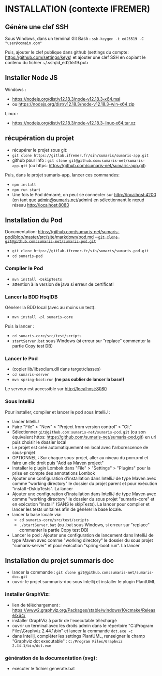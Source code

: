# INSTALLATION (contexte IFREMER)

## Génére une clef SSH
Sous Windows, dans un terminal Git Bash :
`ssh-keygen -t ed25519 -C "user@comain.com"`

Puis, ajouter le clef publique dans github (settings du compte:  https://github.com/settings/keys) et ajouter une clef SSH en copiant le contenu du fichier ~/.ssh/id_ed25519.pub

## Installer Node JS
Windows : 
- <https://nodejs.org/dist/v12.18.3/node-v12.18.3-x64.msi>
- ou <https://nodejs.org/dist/v12.18.3/node-v12.18.3-win-x64.zip>

Linux : 
- <https://nodejs.org/dist/v12.18.3/node-v12.18.3-linux-x64.tar.xz>

## récupération du projet
 - récupérer le projet sous git: 
 - `git clone https://gitlab.ifremer.fr/sih/sumaris/sumaris-app.git`
 - github pour info : `git clone git@github.com:sumaris-net/sumaris-app.git` (ou https:  <https://github.com/sumaris-net/sumaris-app.git>)
    

Puis, dans le projet sumaris-app, lancer ces commandes:
 - `npm install`
 - `npm run start`
 - Une fois le Pod démarré, on peut se connecter sur <http://localhost:4200> (en tant que admin@sumaris.net/admin) en sélectionnant le nœud réseau <http://localhost:8080>
</s>

## Installation du Pod
Documentation: <https://github.com/sumaris-net/sumaris-pod/blob/master/src/site/markdown/pod.md>
~~- `git clone git@github.com:sumaris-net/sumaris-pod.git`~~
- `git clone https://gitlab.ifremer.fr/sih/sumaris/sumaris-pod.git`
- `cd sumaris-pod`

### Compiler le Pod
- `mvn install -DskipTests`
- attention à la version de java si erreur de certificat!

### Lancer la BDD HsqlDB
Générer la BDD local (avec au moins un test):
- `mvn install -pl sumaris-core`

Puis la lancer :
 - `cd sumaris-core/src/test/scripts`
 - `startServer.bat` sous Windows (si erreur sur "replace" commenter la partie Copy test DB)

### Lancer le Pod
- (copier lib/libsodium.dll dans target/classes)
- `cd sumaris-server`
- `mvn spring-boot:run` **(ne pas oublier de lancer la base!)**

Le serveur est accessible sur <http://localhost:8080>

### Sous IntelliJ
Pour installer, compiler et lancer le pod sous IntelliJ :
- lancer IntelliJ
- Faire "File" > "New" > "Project from version control" > "Git"
- Sélectionner `git@github.com:sumaris-net/sumaris-pod.git` (ou son équivalent https: <https://github.com/sumaris-net/sumaris-pod.git>) en url puis choisir le dossier local
- Le projet est créé automatiquement en local avec l'arborescence de sous-projet
- OPTIONNEL : Sur chaque sous-projet, aller au niveau du pom.xml et faire un clic droit puis "Add as Maven project"
- Installer le plugin Lombok dans "File" > "Settings" > "Plugins" pour la prise en compte des annotations Lombok
- Ajouter une configuration d'installation dans IntelliJ de type Maven avec comme "working directory" le dossier du projet parent et pour exécution "install -DskipTests". La lancer
- Ajouter une configuration d'installation dans IntelliJ de type Maven avec comme "working directory" le dossier du sous projet "sumaris-core" et en exécution "install" (SANS le skipTests). La lancer pour compiler et lancer les tests unitaires afin de générer la base locale.
- lancer la base locale via:
    - `cd sumaris-core/src/test/scripts`
    - `./startServer.bat` (ou .bat sous Windows, si erreur sur "replace" commenter la partie Copy test DB)        
- Lancer le pod : Ajouter une configuration de lancement dans IntelliJ de type Maven avec comme "working directory" le dossier du sous projet "sumaris-server" et pour exécution "spring-boot:run". La lancer

## Installation du projet summaris doc

- lancer la commande : `git clone git@github.com:sumaris-net/sumaris-doc.git`
- ouvrir le projet summaris-doc sous Intellij et installer le plugin PlantUML

### installer GraphViz:
- lien de téléchargement : <https://www2.graphviz.org/Packages/stable/windows/10/cmake/Release/x64/>
- installer GraphViz à partir de l'executable téléchargé
- ouvrir un terminal avec les droits admin dans le répertoire "C:\Program Files\Graphviz 2.44.1\bin" et lancer la commande `dot.exe -c`    
- dans Intellij,  compléter les settings PlantUML, renseigner le champ "Graphviz dot executable" : `C:/Program Files/Graphviz 2.44.1/bin/dot.exe`

### génération de la documentation (svg):
- exécuter le fichier generate.bat
